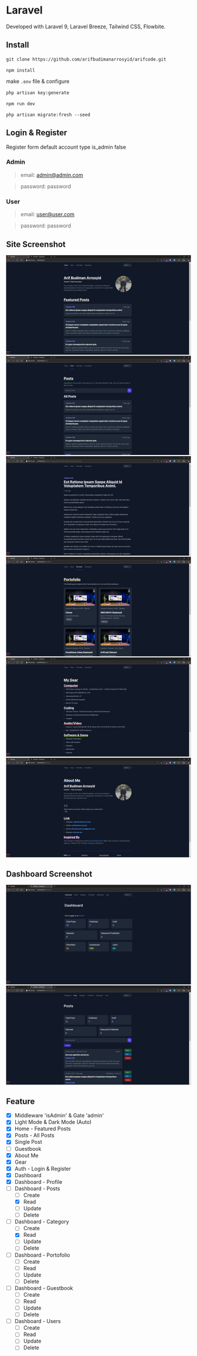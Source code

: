 # Laravel
Developed with Laravel 9, Laravel Breeze, Tailwind CSS, Flowbite.

## Install
```
git clone https://github.com/arifbudimanarrosyid/arifcode.git
```
```
npm install
```
make `.env` file & configure
```
php artisan key:generate
```
```
npm run dev
```
```
php artisan migrate:fresh --seed
```

## Login & Register
Register form default account type is_admin false
### Admin
>email: admin@admin.com

>password: password

### User
>email: user@user.com

>password: password


## Site Screenshot
![home](screenshot/home.png)
![posts](screenshot/posts.png)
![singelpost](screenshot/singelpost.png)
![portofolio](screenshot/portofolio.png)
![gear](screenshot/gear.png)
![aboutme](screenshot/aboutme.png)

## Dashboard Screenshot
![dashboard](screenshot/dashboard.png)
![dashboardposts](screenshot/dashboardposts.png)

## Feature
- [x] Middleware 'isAdmin' & Gate 'admin'
- [x] Light Mode & Dark Mode (Auto)
- [x] Home - Featured Posts
- [x] Posts - All Posts
- [x] Single Post
- [ ] Guestbook
- [x] About Me
- [x] Gear
- [x] Auth - Login & Register
- [x] Dashboard
- [x] Dashboard - Profile
- [ ] Dashboard - Posts
  - [ ] Create
  - [x] Read
  - [ ] Update
  - [ ] Delete
- [ ] Dashboard - Category
  - [ ] Create
  - [x] Read
  - [ ] Update
  - [ ] Delete
- [ ] Dashboard - Portofolio
  - [ ] Create
  - [ ] Read
  - [ ] Update
  - [ ] Delete
- [ ] Dashboard - Guestbook
  - [ ] Create
  - [ ] Read
  - [ ] Update
  - [ ] Delete
- [ ] Dashboard - Users
  - [ ] Create
  - [ ] Read
  - [ ] Update
  - [ ] Delete
